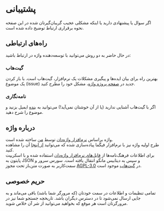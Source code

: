 # پشتیبانی

<p class="size-lg">
اگر سوال یا پیشنهادی دارید یا اینکه مشکلی <span class="exotic">عجیب</span> گریبان‌گیرتان شده در این صفحه نحوه برقراری ارتباط توضیح داده شده است.
</p>

## راه‌های ارتباطی

در حال حاضر به دو روش می‌توانید با توسعه‌دهنده واژه در ارتباط باشید:

### گیت‌هاب

بهترین راه برای بیان ایده‌ها و پیگیری مشکلات یک نرم‌افزار، گیت‌هاب است. با باز کردن یک موضوع (issue) جدید در <a href="https://github.com/amir2mi/vajehh" target="_blank" rel="noreferrer">صفحه پروژه واژه</a>، مشکل خود را مطرح کنید.

### نامه‌نگاری

اگر با گیت‌هاب آشنایی ندارید (یا از آن خوشتان نمی‌آید!) می‌توانید به <a href="mailto:mail.amir2mi@gmail.com" target="_blank" rel="noreferrer">بنده</a> ایمیل بزنید و موضوع را شرح دهید.

## درباره واژه

واژه براساس <a href="https://vajehdan.com/" target="_blank" rel="noreferrer nofollow">نرم‌افزار واژه‌دان</a> توسط <a href="https://github.com/amir2mi" target="_blank" rel="noreferrer">من</a> ساخته شده است.  
طرح اولیه واژه نیز با نرم‌افزار فیگما پیاده‌سازی شده که می‌توانید <a href="https://www.figma.com/community/file/1083498571775166027" target="_blank" rel="noreferrer">از اینجا</a> آن را مشاهده کنید.  
برای اطلاعات فرهنگ‌نامه‌ها از <a href="https://github.com/kokabi1365/Vajehdan/tree/master/src/Vajehdan/Resources/Dicts" target="_blank" rel="noreferrer"> فایل‌های نرم‌افزار واژه‌دان</a> استفاده شده و با اسکریپت پایتون به JSON و سپس به دیتابیس مانگو انتقال یافته است. سورس سرور و سمت‌کاربر به صورت متن‌باز تحت مجوز <a href="https://github.com/amir2mi/vajehh/blob/master/LICENSE" target="_blank" rel="noreferrer">AGPL-3.0</a> در <a href="https://github.com/amir2mi/vajehh" target="_blank" rel="noreferrer">گیت‌هاب</a> موجود است.

## حریم خصوصی

تمامی تنظیمات و اطلاعات در سمت خودتان (که مرورگر شما باشد) باقی می‌ماند و به جایی ارسال نمی‌شود تا در دسترس دیگران باشد. تاریخچه جستجو شما نیز در مرورگرتان است هر موقع که بخواهید می‌توانید از شر آن خلاص شوید.
